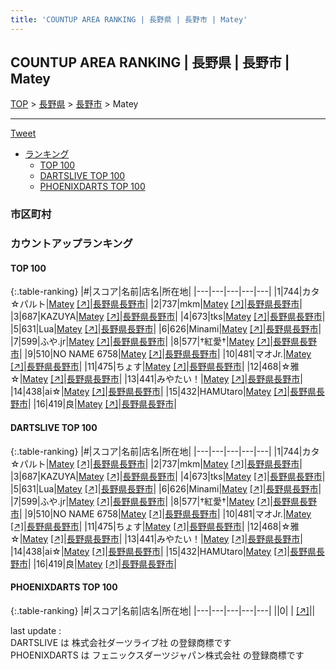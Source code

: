 ```yaml
---
title: 'COUNTUP AREA RANKING | 長野県 | 長野市 | Matey'
---
```

## COUNTUP AREA RANKING | 長野県 | 長野市 | Matey

[TOP](/darts/rank/) > [長野県](/darts/rank/長野県/) > [長野市](/darts/rank/長野県/長野市/) > Matey

___

<a href="https://twitter.com/share?ref_src=twsrc%5Etfw" data-text="COUNTUP AREA RANKING | 長野県長野市Matey" class="twitter-share-button" data-hashtags="DARTSLIVE,PHOENIXDARTS,darts,ダーツ" data-show-count="false">Tweet</a>

* [ランキング](#カウントアップランキング)
    * [TOP 100](#top-100)
    * [DARTSLIVE TOP 100](#dartslive-top-100)
    * [PHOENIXDARTS TOP 100](#phoenixdarts-top-100)

### 市区町村

<ul>

</ul>

### カウントアップランキング

#### TOP 100



{:.table-ranking}
|#|スコア|名前|店名|所在地|
|---|---|---|---|---|
|1|744|<span class="rank-name-dl">カタ‪☆パルト</span>|<a href="/darts/rank/shops/4ede27e5e408a8d2fec1ae84bb28bd87.html">Matey</a> <a href="https://search.dartslive.com/jp/shop/4ede27e5e408a8d2fec1ae84bb28bd87">[↗]</a>|<a href="/darts/rank/長野県/長野市">長野県長野市</a>|
|2|737|<span class="rank-name-dl">mkm</span>|<a href="/darts/rank/shops/4ede27e5e408a8d2fec1ae84bb28bd87.html">Matey</a> <a href="https://search.dartslive.com/jp/shop/4ede27e5e408a8d2fec1ae84bb28bd87">[↗]</a>|<a href="/darts/rank/長野県/長野市">長野県長野市</a>|
|3|687|<span class="rank-name-dl">KAZUYA</span>|<a href="/darts/rank/shops/4ede27e5e408a8d2fec1ae84bb28bd87.html">Matey</a> <a href="https://search.dartslive.com/jp/shop/4ede27e5e408a8d2fec1ae84bb28bd87">[↗]</a>|<a href="/darts/rank/長野県/長野市">長野県長野市</a>|
|4|673|<span class="rank-name-dl">tks</span>|<a href="/darts/rank/shops/4ede27e5e408a8d2fec1ae84bb28bd87.html">Matey</a> <a href="https://search.dartslive.com/jp/shop/4ede27e5e408a8d2fec1ae84bb28bd87">[↗]</a>|<a href="/darts/rank/長野県/長野市">長野県長野市</a>|
|5|631|<span class="rank-name-dl">Lua</span>|<a href="/darts/rank/shops/4ede27e5e408a8d2fec1ae84bb28bd87.html">Matey</a> <a href="https://search.dartslive.com/jp/shop/4ede27e5e408a8d2fec1ae84bb28bd87">[↗]</a>|<a href="/darts/rank/長野県/長野市">長野県長野市</a>|
|6|626|<span class="rank-name-dl">Minami</span>|<a href="/darts/rank/shops/4ede27e5e408a8d2fec1ae84bb28bd87.html">Matey</a> <a href="https://search.dartslive.com/jp/shop/4ede27e5e408a8d2fec1ae84bb28bd87">[↗]</a>|<a href="/darts/rank/長野県/長野市">長野県長野市</a>|
|7|599|<span class="rank-name-dl">ふや.jr</span>|<a href="/darts/rank/shops/4ede27e5e408a8d2fec1ae84bb28bd87.html">Matey</a> <a href="https://search.dartslive.com/jp/shop/4ede27e5e408a8d2fec1ae84bb28bd87">[↗]</a>|<a href="/darts/rank/長野県/長野市">長野県長野市</a>|
|8|577|<span class="rank-name-dl">†紅愛†</span>|<a href="/darts/rank/shops/4ede27e5e408a8d2fec1ae84bb28bd87.html">Matey</a> <a href="https://search.dartslive.com/jp/shop/4ede27e5e408a8d2fec1ae84bb28bd87">[↗]</a>|<a href="/darts/rank/長野県/長野市">長野県長野市</a>|
|9|510|<span class="rank-name-dl">NO NAME 6758</span>|<a href="/darts/rank/shops/4ede27e5e408a8d2fec1ae84bb28bd87.html">Matey</a> <a href="https://search.dartslive.com/jp/shop/4ede27e5e408a8d2fec1ae84bb28bd87">[↗]</a>|<a href="/darts/rank/長野県/長野市">長野県長野市</a>|
|10|481|<span class="rank-name-dl">マオJr.</span>|<a href="/darts/rank/shops/4ede27e5e408a8d2fec1ae84bb28bd87.html">Matey</a> <a href="https://search.dartslive.com/jp/shop/4ede27e5e408a8d2fec1ae84bb28bd87">[↗]</a>|<a href="/darts/rank/長野県/長野市">長野県長野市</a>|
|11|475|<span class="rank-name-dl">ちょす</span>|<a href="/darts/rank/shops/4ede27e5e408a8d2fec1ae84bb28bd87.html">Matey</a> <a href="https://search.dartslive.com/jp/shop/4ede27e5e408a8d2fec1ae84bb28bd87">[↗]</a>|<a href="/darts/rank/長野県/長野市">長野県長野市</a>|
|12|468|<span class="rank-name-dl">☆雅☆</span>|<a href="/darts/rank/shops/4ede27e5e408a8d2fec1ae84bb28bd87.html">Matey</a> <a href="https://search.dartslive.com/jp/shop/4ede27e5e408a8d2fec1ae84bb28bd87">[↗]</a>|<a href="/darts/rank/長野県/長野市">長野県長野市</a>|
|13|441|<span class="rank-name-dl">みやたい！</span>|<a href="/darts/rank/shops/4ede27e5e408a8d2fec1ae84bb28bd87.html">Matey</a> <a href="https://search.dartslive.com/jp/shop/4ede27e5e408a8d2fec1ae84bb28bd87">[↗]</a>|<a href="/darts/rank/長野県/長野市">長野県長野市</a>|
|14|438|<span class="rank-name-dl">ai☆</span>|<a href="/darts/rank/shops/4ede27e5e408a8d2fec1ae84bb28bd87.html">Matey</a> <a href="https://search.dartslive.com/jp/shop/4ede27e5e408a8d2fec1ae84bb28bd87">[↗]</a>|<a href="/darts/rank/長野県/長野市">長野県長野市</a>|
|15|432|<span class="rank-name-dl">HAMUtaro</span>|<a href="/darts/rank/shops/4ede27e5e408a8d2fec1ae84bb28bd87.html">Matey</a> <a href="https://search.dartslive.com/jp/shop/4ede27e5e408a8d2fec1ae84bb28bd87">[↗]</a>|<a href="/darts/rank/長野県/長野市">長野県長野市</a>|
|16|419|<span class="rank-name-dl">良</span>|<a href="/darts/rank/shops/4ede27e5e408a8d2fec1ae84bb28bd87.html">Matey</a> <a href="https://search.dartslive.com/jp/shop/4ede27e5e408a8d2fec1ae84bb28bd87">[↗]</a>|<a href="/darts/rank/長野県/長野市">長野県長野市</a>|


#### DARTSLIVE TOP 100



{:.table-ranking}
|#|スコア|名前|店名|所在地|
|---|---|---|---|---|
|1|744|<span class="rank-name-dl">カタ‪☆パルト</span>|<a href="/darts/rank/shops/4ede27e5e408a8d2fec1ae84bb28bd87.html">Matey</a> <a href="https://search.dartslive.com/jp/shop/4ede27e5e408a8d2fec1ae84bb28bd87">[↗]</a>|<a href="/darts/rank/長野県/長野市">長野県長野市</a>|
|2|737|<span class="rank-name-dl">mkm</span>|<a href="/darts/rank/shops/4ede27e5e408a8d2fec1ae84bb28bd87.html">Matey</a> <a href="https://search.dartslive.com/jp/shop/4ede27e5e408a8d2fec1ae84bb28bd87">[↗]</a>|<a href="/darts/rank/長野県/長野市">長野県長野市</a>|
|3|687|<span class="rank-name-dl">KAZUYA</span>|<a href="/darts/rank/shops/4ede27e5e408a8d2fec1ae84bb28bd87.html">Matey</a> <a href="https://search.dartslive.com/jp/shop/4ede27e5e408a8d2fec1ae84bb28bd87">[↗]</a>|<a href="/darts/rank/長野県/長野市">長野県長野市</a>|
|4|673|<span class="rank-name-dl">tks</span>|<a href="/darts/rank/shops/4ede27e5e408a8d2fec1ae84bb28bd87.html">Matey</a> <a href="https://search.dartslive.com/jp/shop/4ede27e5e408a8d2fec1ae84bb28bd87">[↗]</a>|<a href="/darts/rank/長野県/長野市">長野県長野市</a>|
|5|631|<span class="rank-name-dl">Lua</span>|<a href="/darts/rank/shops/4ede27e5e408a8d2fec1ae84bb28bd87.html">Matey</a> <a href="https://search.dartslive.com/jp/shop/4ede27e5e408a8d2fec1ae84bb28bd87">[↗]</a>|<a href="/darts/rank/長野県/長野市">長野県長野市</a>|
|6|626|<span class="rank-name-dl">Minami</span>|<a href="/darts/rank/shops/4ede27e5e408a8d2fec1ae84bb28bd87.html">Matey</a> <a href="https://search.dartslive.com/jp/shop/4ede27e5e408a8d2fec1ae84bb28bd87">[↗]</a>|<a href="/darts/rank/長野県/長野市">長野県長野市</a>|
|7|599|<span class="rank-name-dl">ふや.jr</span>|<a href="/darts/rank/shops/4ede27e5e408a8d2fec1ae84bb28bd87.html">Matey</a> <a href="https://search.dartslive.com/jp/shop/4ede27e5e408a8d2fec1ae84bb28bd87">[↗]</a>|<a href="/darts/rank/長野県/長野市">長野県長野市</a>|
|8|577|<span class="rank-name-dl">†紅愛†</span>|<a href="/darts/rank/shops/4ede27e5e408a8d2fec1ae84bb28bd87.html">Matey</a> <a href="https://search.dartslive.com/jp/shop/4ede27e5e408a8d2fec1ae84bb28bd87">[↗]</a>|<a href="/darts/rank/長野県/長野市">長野県長野市</a>|
|9|510|<span class="rank-name-dl">NO NAME 6758</span>|<a href="/darts/rank/shops/4ede27e5e408a8d2fec1ae84bb28bd87.html">Matey</a> <a href="https://search.dartslive.com/jp/shop/4ede27e5e408a8d2fec1ae84bb28bd87">[↗]</a>|<a href="/darts/rank/長野県/長野市">長野県長野市</a>|
|10|481|<span class="rank-name-dl">マオJr.</span>|<a href="/darts/rank/shops/4ede27e5e408a8d2fec1ae84bb28bd87.html">Matey</a> <a href="https://search.dartslive.com/jp/shop/4ede27e5e408a8d2fec1ae84bb28bd87">[↗]</a>|<a href="/darts/rank/長野県/長野市">長野県長野市</a>|
|11|475|<span class="rank-name-dl">ちょす</span>|<a href="/darts/rank/shops/4ede27e5e408a8d2fec1ae84bb28bd87.html">Matey</a> <a href="https://search.dartslive.com/jp/shop/4ede27e5e408a8d2fec1ae84bb28bd87">[↗]</a>|<a href="/darts/rank/長野県/長野市">長野県長野市</a>|
|12|468|<span class="rank-name-dl">☆雅☆</span>|<a href="/darts/rank/shops/4ede27e5e408a8d2fec1ae84bb28bd87.html">Matey</a> <a href="https://search.dartslive.com/jp/shop/4ede27e5e408a8d2fec1ae84bb28bd87">[↗]</a>|<a href="/darts/rank/長野県/長野市">長野県長野市</a>|
|13|441|<span class="rank-name-dl">みやたい！</span>|<a href="/darts/rank/shops/4ede27e5e408a8d2fec1ae84bb28bd87.html">Matey</a> <a href="https://search.dartslive.com/jp/shop/4ede27e5e408a8d2fec1ae84bb28bd87">[↗]</a>|<a href="/darts/rank/長野県/長野市">長野県長野市</a>|
|14|438|<span class="rank-name-dl">ai☆</span>|<a href="/darts/rank/shops/4ede27e5e408a8d2fec1ae84bb28bd87.html">Matey</a> <a href="https://search.dartslive.com/jp/shop/4ede27e5e408a8d2fec1ae84bb28bd87">[↗]</a>|<a href="/darts/rank/長野県/長野市">長野県長野市</a>|
|15|432|<span class="rank-name-dl">HAMUtaro</span>|<a href="/darts/rank/shops/4ede27e5e408a8d2fec1ae84bb28bd87.html">Matey</a> <a href="https://search.dartslive.com/jp/shop/4ede27e5e408a8d2fec1ae84bb28bd87">[↗]</a>|<a href="/darts/rank/長野県/長野市">長野県長野市</a>|
|16|419|<span class="rank-name-dl">良</span>|<a href="/darts/rank/shops/4ede27e5e408a8d2fec1ae84bb28bd87.html">Matey</a> <a href="https://search.dartslive.com/jp/shop/4ede27e5e408a8d2fec1ae84bb28bd87">[↗]</a>|<a href="/darts/rank/長野県/長野市">長野県長野市</a>|


#### PHOENIXDARTS TOP 100



{:.table-ranking}
|#|スコア|名前|店名|所在地|
|---|---|---|---|---|
||0|<span class="rank-name-dl"> </span>|<a href="/darts/rank/shops/.html"></a> <a href="">[↗]</a>|<a href="/darts/rank//"></a>|


<div class="footer border-top border-gray-light mt-5 pt-3 text-right text-gray">
    last update : <span style="font-weight: italic" id="foot_last_modified"></span><br />
    DARTSLIVE は 株式会社ダーツライブ社 の登録商標です<br />
    PHOENIXDARTS は フェニックスダーツジャパン株式会社 の登録商標です<br />
</div>

<script src="https://cdnjs.cloudflare.com/ajax/libs/jquery.tablesorter/2.31.3/js/jquery.tablesorter.min.js" integrity="sha512-qzgd5cYSZcosqpzpn7zF2ZId8f/8CHmFKZ8j7mU4OUXTNRd5g+ZHBPsgKEwoqxCtdQvExE5LprwwPAgoicguNg==" crossorigin="anonymous" referrerpolicy="no-referrer"></script>
<link rel="stylesheet" href="https://cdnjs.cloudflare.com/ajax/libs/jquery.tablesorter/2.31.3/css/theme.default.min.css" integrity="sha512-wghhOJkjQX0Lh3NSWvNKeZ0ZpNn+SPVXX1Qyc9OCaogADktxrBiBdKGDoqVUOyhStvMBmJQ8ZdMHiR3wuEq8+w==" crossorigin="anonymous" referrerpolicy="no-referrer" />
<script>
$(function() {
    $(".table-ranking").tablesorter({sortList:[[0, 0]]});
    $("#foot_last_modified").text(formatDate(new Date(document.lastModified), 'yyyy-MM-dd HH:mm:ss'));
});
</script>

<script async src="https://platform.twitter.com/widgets.js" charset="utf-8"></script>